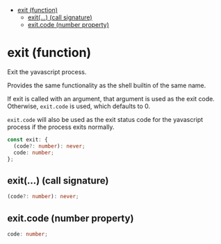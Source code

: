 - [exit (function)](#exit-function)
  - [exit(...) (call signature)](#exit-call-signature)
  - [exit.code (number property)](#exitcode-number-property)

# exit (function)

Exit the yavascript process.

Provides the same functionality as the shell builtin of the same name.

If exit is called with an argument, that argument is used as the exit code.
Otherwise, `exit.code` is used, which defaults to 0.

`exit.code` will also be used as the exit status code for the yavascript
process if the process exits normally.

```ts
const exit: {
  (code?: number): never;
  code: number;
};
```

## exit(...) (call signature)

```ts
(code?: number): never;
```

## exit.code (number property)

```ts
code: number;
```
